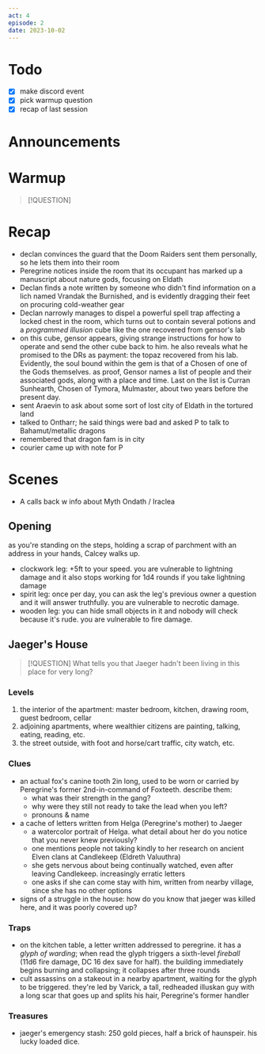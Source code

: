 ```yaml
---
act: 4
episode: 2
date: 2023-10-02
---
```

# Todo
- [x] make discord event
- [x] pick warmup question
- [x] recap of last session
# Announcements
# Warmup
> [!QUESTION] 
# Recap
- declan convinces the guard that the Doom Raiders sent them personally, so he lets them into their room
- Peregrine notices inside the room that its occupant has marked up a manuscript about nature gods, focusing on Eldath
- Declan finds a note written by someone who didn't find information on a lich named Vrandak the Burnished, and is evidently dragging their feet on procuring cold-weather gear
- Declan narrowly manages to dispel a powerful spell trap affecting a locked chest in the room, which turns out to contain several potions and a _programmed illusion_ cube like the one recovered from gensor's lab
- on this cube, gensor appears, giving strange instructions for how to operate and send the other cube back to him. he also reveals what he promised to the DRs as payment: the topaz recovered from his lab. Evidently, the soul bound within the gem is that of a Chosen of one of the Gods themselves. as proof, Gensor names a list of people and their associated gods, along with a place and time. Last on the list is Curran Sunhearth, Chosen of Tymora, Mulmaster, about two years before the present day.
- sent Araevin to ask about some sort of lost city of Eldath in the tortured land
- talked to Ontharr; he said things were bad and asked P to talk to Bahamut/metallic dragons
- remembered that dragon fam is in city
- courier came up with note for P
# Scenes
- A calls back w info about Myth Ondath / Iraclea
## Opening
as you're standing on the steps, holding a scrap of parchment with an address in your hands, Calcey walks up.

- clockwork leg: +5ft to your speed. you are vulnerable to lightning damage and it also stops working for 1d4 rounds if you take lightning damage
- spirit leg: once per day, you can ask the leg's previous owner a question and it will answer truthfully. you are vulnerable to necrotic damage.
- wooden leg: you can hide small objects in it and nobody will check because it's rude. you are vulnerable to fire damage.

## Jaeger's House
> [!QUESTION] What tells you that Jaeger hadn't been living in this place for very long?
### Levels
1. the interior of the apartment: master bedroom, kitchen, drawing room, guest bedroom, cellar
2. adjoining apartments, where wealthier citizens are painting, talking, eating, reading, etc.
3. the street outside, with foot and horse/cart traffic, city watch, etc.
### Clues
- an actual fox's canine tooth 2in long, used to be worn or carried by Peregrine's former 2nd-in-command of Foxteeth. describe them:
	- what was their strength in the gang?
	- why were they still not ready to take the lead when you left?
	- pronouns & name
- a cache of letters written from Helga (Peregrine's mother) to Jaeger
	- a watercolor portrait of Helga. what detail about her do you notice that you never knew previously?
	- one mentions people not taking kindly to her research on ancient Elven clans at Candlekeep (Eldreth Valuuthra)
	- she gets nervous about being continually watched, even after leaving Candlekeep. increasingly erratic letters
	- one asks if she can come stay with him, written from nearby village, since she has no other options
- signs of a struggle in the house: how do you know that jaeger was killed here, and it was poorly covered up?
### Traps
- on the kitchen table, a letter written addressed to peregrine. it has a _glyph of warding_; when read the glyph triggers a sixth-level _fireball_ (11d6 fire damage, DC 16 dex save for half). the building immediately begins burning and collapsing; it collapses after three rounds
- cult assassins on a stakeout in a nearby apartment, waiting for the glyph to be triggered. they're led by Varick, a tall, redheaded illuskan guy with a long scar that goes up and splits his hair, Peregrine's former handler
### Treasures
- jaeger's emergency stash: 250 gold pieces, half a brick of haunspeir. his lucky loaded dice.
